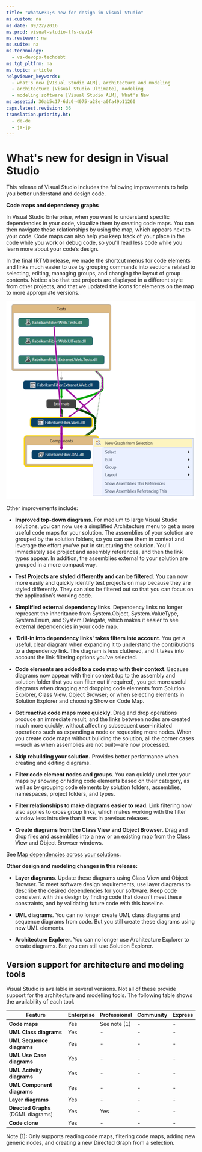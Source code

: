 ```yaml
---
title: "What&#39;s new for design in Visual Studio"
ms.custom: na
ms.date: 09/22/2016
ms.prod: visual-studio-tfs-dev14
ms.reviewer: na
ms.suite: na
ms.technology: 
  - vs-devops-techdebt
ms.tgt_pltfrm: na
ms.topic: article
helpviewer_keywords: 
  - what's new [VIsual Studio ALM], architecture and modeling
  - architecture [Visual Studio Ultimate], modeling
  - modeling software [Visual Studio ALM], What's New
ms.assetid: 36ab5c17-6dc0-4075-a28e-a0fa49b11260
caps.latest.revision: 36
translation.priority.ht: 
  - de-de
  - ja-jp
---
```

# What&#39;s new for design in Visual Studio
This release of Visual Studio includes the following improvements to help you better understand and design code.  
  
 **Code maps and dependency graphs**  
  
 In Visual Studio Enterprise, when you want to understand specific dependencies in your code, visualize them by creating code maps. You can then navigate these relationships by using the map, which appears next to your code. Code maps can also help you keep track of your place in the code while you work or debug code, so you'll read less code while you learn more about your code’s design.  
  
 In the final (RTM) release, we made the shortcut menus for code elements and links much easier to use by grouping commands into sections related to selecting, editing, managing groups, and changing the layout of group contents. Notice also that test projects are displayed in a different style from other projects, and that we updated the icons for elements on the map to more appropriate versions.  
  
 ![Show selected items on a new code map](../vs140/media/codemapsshowonnewmap.png "CodeMapsShowOnNewMap")  
  
 Other improvements include:  
  
-   **Improved top-down diagrams**. For medium to large Visual Studio solutions, you can now use a simplified Architecture menu to get a more useful code maps for your solution. The assemblies of your solution are grouped by the solution folders, so you can see them in context and leverage the effort you've put in structuring the solution. You'll immediately see project and assembly references, and then the link types appear. In addition, the assemblies external to your solution are grouped in a more compact way.  
  
-   **Test Projects are styled differently and can be filtered**. You can now more easily and quickly identify test projects on map because they are styled differently. They can also be filtered out so that you can focus on the application’s working code.  
  
-   **Simplified external dependency links**. Dependency links no longer represent the inheritance from System.Object, System.ValueType, System.Enum, and System.Delegate, which makes it easier to see external dependencies in your code map.  
  
-   **'Drill-in into dependency links' takes filters into account**. You get a useful, clear diagram when expanding it to understand the contributions to a dependency link. The diagram is less cluttered, and it takes into account the link filtering options you’ve selected.  
  
-   **Code elements are added to a code map with their context**. Because diagrams now appear with their context (up to the assembly and solution folder that you can filter out if required), you get more useful diagrams when dragging and dropping code elements from Solution Explorer, Class View, Object Browser; or when selecting elements in Solution Explorer and choosing Show on Code Map.  
  
-   **Get reactive code maps more quickly**. Drag and drop operations produce an immediate result, and the links between nodes are created much more quickly, without affecting subsequent user-initiated operations such as expanding a node or requesting more nodes. When you create code maps without building the solution, all the corner cases—such as when assemblies are not built—are now processed.  
  
-   **Skip rebuilding your solution.** Provides better performance when creating and editing diagrams.  
  
-   **Filter code element nodes and groups**. You can quickly unclutter your maps by showing or hiding code elements based on their category, as well as by grouping code elements by solution folders, assemblies, namespaces, project folders, and types.  
  
-   **Filter relationships to make diagrams easier to read**. Link filtering now also applies to cross group links, which makes working with the filter window less intrusive than it was in previous releases.  
  
-   **Create diagrams from the Class View and Object Browser**. Drag and drop files and assemblies into a new or an existing map from the Class View and Object Browser windows.  
  
 See [Map dependencies across your solutions](../vs140/map-dependencies-across-your-solutions.md).  
  
 **Other design and modeling changes in this release:**  
  
-   **Layer diagrams**. Update these diagrams using Class View and Object Browser. To meet software design requirements, use layer diagrams to describe the desired dependencies for your software. Keep code consistent with this design by finding code that doesn’t meet these constraints, and by validating future code with this baseline.  
  
-   **UML diagrams**. You can no longer create UML class diagrams and sequence diagrams from code. But you still create these diagrams using new UML elements.  
  
-   **Architecture Explorer**. You can no longer use Architecture Explorer to create diagrams. But you can still use Solution Explorer.  
  
##  <a name="VersionSupport"></a> Version support for architecture and modeling tools  
 Visual Studio is available in several versions. Not all of these provide support for the architecture and modelling tools. The following table shows the availability of each tool.  
  
|**Feature**|**Enterprise**|**Professional**|**Community**|**Express**|  
|-----------------|--------------------|----------------------|-------------------|-----------------|  
|**Code maps**|Yes|See note (1)|-|-|  
|**UML Class diagrams**|Yes|-|-|-|  
|**UML Sequence diagrams**|Yes|-|-|-|  
|**UML Use Case diagrams**|Yes|-|-|-|  
|**UML Activity diagrams**|Yes|-|-|-|  
|**UML Component diagrams**|Yes|-|-|-|  
|**Layer diagrams**|Yes|-|-|-|  
|**Directed Graphs** (DGML diagrams)|Yes|Yes|-|-|  
|**Code clone**|Yes|-|-|-|  
  
 Note (1): Only supports reading code maps, filtering code maps, adding new generic nodes, and creating a new Directed Graph from a selection.